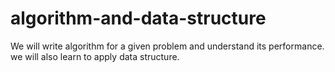 # algorithm-and-data-structure
We will write algorithm for a given problem and understand its performance. we will also learn to apply data structure.

